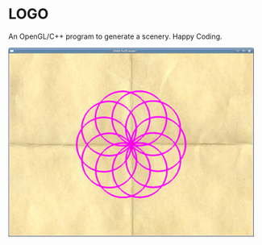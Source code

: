 # LOGO

An OpenGL/C++ program to generate a scenery. Happy Coding.

![Preview](https://github.com/zamster/LOGO/blob/master/preview.png?raw=true "Ukiyoe Preview")

